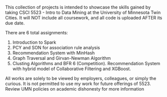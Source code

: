 This collection of projects is intended to showcase the skills gained by taking CSCI 5523 - Intro to Data Mining at the University of Minnesota Twin Cities. It will NOT include all coursework, and all code is uploaded AFTER its due date.

There are 6 total assignments:
  1. Introduction to Spark
  2. PCY and SON for association rule analysis
  3. Recommendation System with MinHash
  4. Graph Traversal and Girvan-Newman Algorithm
  5. Clusting Algorithms and BFR
  6 (Competition). Recommendation System with hybrid model of Collaborative Filtering and XGBoost.

All works are solely to be viewed by employers, colleagues, or simply the curious. It is not permitted to use my work for future offerings of 5523. Review UMN policies on academic dishonesty for more information
